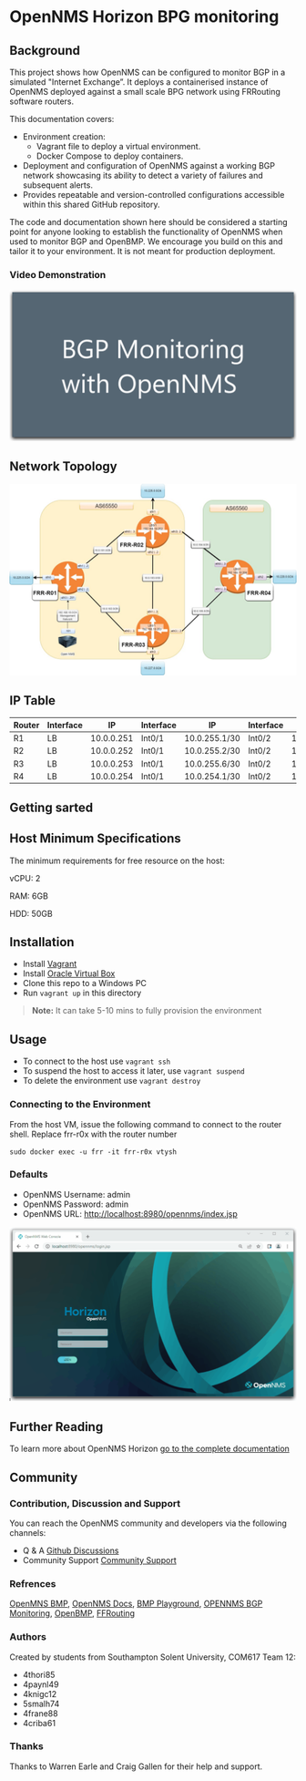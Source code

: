 # OpenNMS Horizon BPG  monitoring

## Background

This project shows how OpenNMS can be configured to monitor BGP in a simulated "Internet Exchange”. It deploys a containerised instance of OpenNMS deployed against a small scale BPG network using FRRouting software routers.

This documentation covers:

- Environment creation:
  - Vagrant file to deploy a virtual environment.
  - Docker Compose to deploy containers.
- Deployment and configuration of OpenNMS against a working BGP network showcasing its ability to detect a variety of failures and subsequent alerts.
- Provides repeatable and version-controlled configurations accessible within this shared GitHub repository.

The code and documentation shown here should be considered a starting point for anyone looking to establish the functionality of OpenNMS when used to monitor BGP and OpenBMP. We encourage you build on this and tailor it to your environment.  It is not meant for production deployment.

### Video Demonstration

![Demonstration](./software-routers/gifs/demo-fancy.gif)

## Network Topology

![alt text](./software-routers/BGP%20Network%20Topology%20(1)-Virtual.jpg)

## IP Table

| Router | Interface   | IP           | Interface    | IP           | Interface    | IP       | Interface     | IP          |
| -------| ------------| ------------ | -------------|-------------| ----------| ------------- | -------------|-------------|
| R1     | LB          | 10.0.0.251   | Int0/1       |10.0.255.1/30|Int0/2      | 10.0.255.5/30 | Int0/0       |10.0.0.0/24  |
| R2     | LB          | 10.0.0.252   | Int0/1       |10.0.255.2/30|Int0/2      | 10.0.254.2/30 | Int0/0       |10.0.253.1/30|
| R3     | LB          | 10.0.0.253   | Int0/1       |10.0.255.6/30|Int0/2      | 10.0.254.5/30 | Int0/0       |10.0.253.2/30|
| R4     | LB          | 10.0.0.254   | Int0/1       |10.0.254.1/30|Int0/2      | 10.0.254.6/30 |              |             |

## Getting sarted

## Host Minimum Specifications

The minimum requirements for free resource on the host:

vCPU: 2

RAM: 6GB

HDD: 50GB

## Installation

- Install [Vagrant](https://www.vagrantup.com/)
- Install [Oracle Virtual Box](https://www.virtualbox.org/)
- Clone this repo to a Windows PC
- Run `vagrant up` in this directory

> **Note:**
It can take 5-10 mins to fully provision the environment

## Usage

- To connect to the host use `vagrant ssh`
- To suspend the host to access it later, use `vagrant suspend`
- To delete the environment use `vagrant destroy`

### Connecting to the Environment

From the host VM, issue the following command to connect to the router shell. Replace frr-r0x with the router number

    sudo docker exec -u frr -it frr-r0x vtysh

### Defaults

- OpenNMS Username: admin
- OpenNMS Password: admin
- OpenNMS URL: [http://localhost:8980/opennms/index.jsp](http://localhost:8980/opennms/index.jsp)

![OpenNMS Interface](./software-routers/gifs/opennms-demo-fancy.gif)

## Further Reading

To learn more about OpenNMS Horizon [go to the complete documentation](https://docs.opennms.com/start-page/1.0.0/index.html)

## Community

### Contribution, Discussion and Support

You can reach the OpenNMS community and developers via the following channels:

- Q & A [Github Discussions](https://github.com/OpenNMS)
- Community Support [Community Support](https://opennms.discourse.group/)

### Refrences

[OpenMNS BMP](https://github.com/opennms-forge/bmp-playground),
[OpenNMS Docs](https://vault.opennms.com/docs/opennms/releases/27.2.0/guide-admin/guide-admin.pdf),
[BMP Playground](https://blog.no42.org/article/bmp-playground/),
[OPENNMS BGP Monitoring](https://www.opennms.com/en/blog/2020-04-21-new-in-opennms-bgp-monitoring-protocol-bmp-functionality/),
[OpenBMP](https://www.openbmp.org/),
[FFRouting](https://frrouting.org/)

### Authors

Created by students from Southampton Solent University, COM617 Team 12:

- 4thori85  
- 4paynl49  
- 4knigc12
- 5smalh74
- 4frane88
- 4criba61

### Thanks

Thanks to Warren Earle and Craig Gallen for their help and support.
